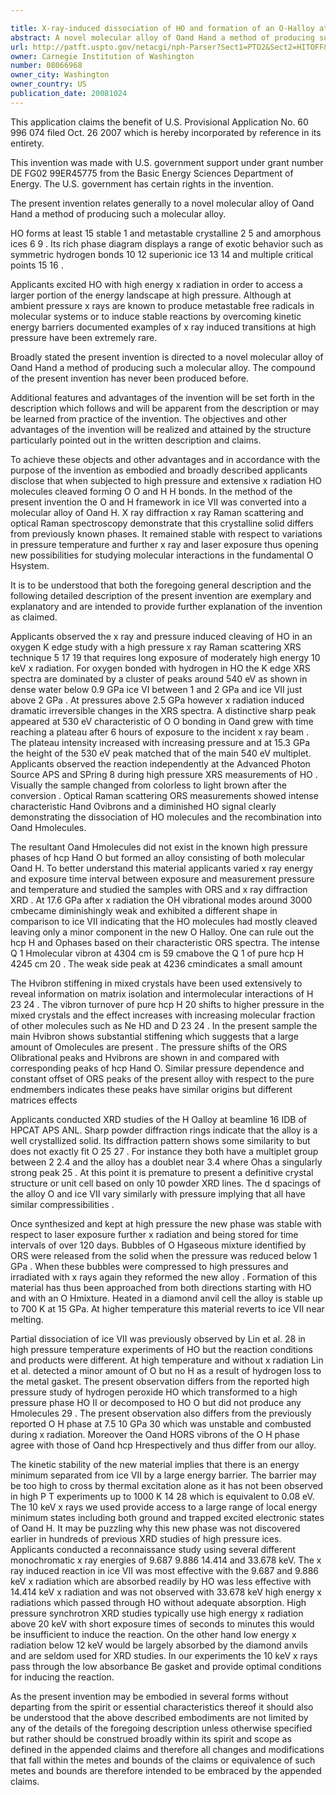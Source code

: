 ```yaml
---

title: X-ray-induced dissociation of HO and formation of an O-Halloy at high pressure
abstract: A novel molecular alloy of Oand Hand a method of producing such a molecular alloy are provided. When subjected to high pressure and extensive x-radiation, HO molecules cleaved, forming O—O and H—H bonds. In the method of the present invention, the O and H framework in ice VII was converted into a molecular alloy of Oand H. X-ray diffraction, x-ray Raman scattering, and optical Raman spectroscopy demonstrate that this crystalline solid differs from previously known phases.
url: http://patft.uspto.gov/netacgi/nph-Parser?Sect1=PTO2&Sect2=HITOFF&p=1&u=%2Fnetahtml%2FPTO%2Fsearch-adv.htm&r=1&f=G&l=50&d=PALL&S1=08066968&OS=08066968&RS=08066968
owner: Carnegie Institution of Washington
number: 08066968
owner_city: Washington
owner_country: US
publication_date: 20081024
---
```

This application claims the benefit of U.S. Provisional Application No. 60 996 074 filed Oct. 26 2007 which is hereby incorporated by reference in its entirety.

This invention was made with U.S. government support under grant number DE FG02 99ER45775 from the Basic Energy Sciences Department of Energy. The U.S. government has certain rights in the invention.

The present invention relates generally to a novel molecular alloy of Oand Hand a method of producing such a molecular alloy.

HO forms at least 15 stable 1 and metastable crystalline 2 5 and amorphous ices 6 9 . Its rich phase diagram displays a range of exotic behavior such as symmetric hydrogen bonds 10 12 superionic ice 13 14 and multiple critical points 15 16 .

Applicants excited HO with high energy x radiation in order to access a larger portion of the energy landscape at high pressure. Although at ambient pressure x rays are known to produce metastable free radicals in molecular systems or to induce stable reactions by overcoming kinetic energy barriers documented examples of x ray induced transitions at high pressure have been extremely rare.

Broadly stated the present invention is directed to a novel molecular alloy of Oand Hand a method of producing such a molecular alloy. The compound of the present invention has never been produced before.

Additional features and advantages of the invention will be set forth in the description which follows and will be apparent from the description or may be learned from practice of the invention. The objectives and other advantages of the invention will be realized and attained by the structure particularly pointed out in the written description and claims.

To achieve these objects and other advantages and in accordance with the purpose of the invention as embodied and broadly described applicants disclose that when subjected to high pressure and extensive x radiation HO molecules cleaved forming O O and H H bonds. In the method of the present invention the O and H framework in ice VII was converted into a molecular alloy of Oand H. X ray diffraction x ray Raman scattering and optical Raman spectroscopy demonstrate that this crystalline solid differs from previously known phases. It remained stable with respect to variations in pressure temperature and further x ray and laser exposure thus opening new possibilities for studying molecular interactions in the fundamental O Hsystem.

It is to be understood that both the foregoing general description and the following detailed description of the present invention are exemplary and explanatory and are intended to provide further explanation of the invention as claimed.

Applicants observed the x ray and pressure induced cleaving of HO in an oxygen K edge study with a high pressure x ray Raman scattering XRS technique 5 17 19 that requires long exposure of moderately high energy 10 keV x radiation. For oxygen bonded with hydrogen in HO the K edge XRS spectra are dominated by a cluster of peaks around 540 eV as shown in dense water below 0.9 GPa ice VI between 1 and 2 GPa and ice VII just above 2 GPa . At pressures above 2.5 GPa however x radiation induced dramatic irreversible changes in the XRS spectra. A distinctive sharp peak appeared at 530 eV characteristic of O O bonding in Oand grew with time reaching a plateau after 6 hours of exposure to the incident x ray beam . The plateau intensity increased with increasing pressure and at 15.3 GPa the height of the 530 eV peak matched that of the main 540 eV multiplet. Applicants observed the reaction independently at the Advanced Photon Source APS and SPring 8 during high pressure XRS measurements of HO . Visually the sample changed from colorless to light brown after the conversion . Optical Raman scattering ORS measurements showed intense characteristic Hand Ovibrons and a diminished HO signal clearly demonstrating the dissociation of HO molecules and the recombination into Oand Hmolecules.

The resultant Oand Hmolecules did not exist in the known high pressure phases of hcp Hand O but formed an alloy consisting of both molecular Oand H. To better understand this material applicants varied x ray energy and exposure time interval between exposure and measurement pressure and temperature and studied the samples with ORS and x ray diffraction XRD . At 17.6 GPa after x radiation the OH vibrational modes around 3000 cmbecame diminishingly weak and exhibited a different shape in comparison to ice VII indicating that the HO molecules had mostly cleaved leaving only a minor component in the new O Halloy. One can rule out the hcp H and Ophases based on their characteristic ORS spectra. The intense Q 1 Hmolecular vibron at 4304 cm is 59 cmabove the Q 1 of pure hcp H 4245 cm 20 . The weak side peak at 4236 cmindicates a small amount 

The Hvibron stiffening in mixed crystals have been used extensively to reveal information on matrix isolation and intermolecular interactions of H 23 24 . The vibron turnover of pure hcp H 20 shifts to higher pressure in the mixed crystals and the effect increases with increasing molecular fraction of other molecules such as Ne HD and D 23 24 . In the present sample the main Hvibron shows substantial stiffening which suggests that a large amount of Omolecules are present . The pressure shifts of the ORS Olibrational peaks and Hvibrons are shown in and compared with corresponding peaks of hcp Hand O. Similar pressure dependence and constant offset of ORS peaks of the present alloy with respect to the pure endmembers indicates these peaks have similar origins but different matrices effects 

Applicants conducted XRD studies of the H Oalloy at beamline 16 IDB of HPCAT APS ANL. Sharp powder diffraction rings indicate that the alloy is a well crystallized solid. Its diffraction pattern shows some similarity to but does not exactly fit O 25 27 . For instance they both have a multiplet group between 2 2.4 and the alloy has a doublet near 3.4 where Ohas a singularly strong peak 25 . At this point it is premature to present a definitive crystal structure or unit cell based on only 10 powder XRD lines. The d spacings of the alloy O and ice VII vary similarly with pressure implying that all have similar compressibilities .

Once synthesized and kept at high pressure the new phase was stable with respect to laser exposure further x radiation and being stored for time intervals of over 120 days. Bubbles of O Hgaseous mixture identified by ORS were released from the solid when the pressure was reduced below 1 GPa . When these bubbles were compressed to high pressures and irradiated with x rays again they reformed the new alloy . Formation of this material has thus been approached from both directions starting with HO and with an O Hmixture. Heated in a diamond anvil cell the alloy is stable up to 700 K at 15 GPa. At higher temperature this material reverts to ice VII near melting.

Partial dissociation of ice VII was previously observed by Lin et al. 28 in high pressure temperature experiments of HO but the reaction conditions and products were different. At high temperature and without x radiation Lin et al. detected a minor amount of O but no H as a result of hydrogen loss to the metal gasket. The present observation differs from the reported high pressure study of hydrogen peroxide HO which transformed to a high pressure phase HO II or decomposed to HO O but did not produce any Hmolecules 29 . The present observation also differs from the previously reported O H phase at 7.5 10 GPa 30 which was unstable and combusted during x radiation. Moreover the Oand HORS vibrons of the O H phase agree with those of Oand hcp Hrespectively and thus differ from our alloy.

The kinetic stability of the new material implies that there is an energy minimum separated from ice VII by a large energy barrier. The barrier may be too high to cross by thermal excitation alone as it has not been observed in high P T experiments up to 1000 K 14 28 which is equivalent to 0.08 eV. The 10 keV x rays we used provide access to a large range of local energy minimum states including both ground and trapped excited electronic states of Oand H. It may be puzzling why this new phase was not discovered earlier in hundreds of previous XRD studies of high pressure ices. Applicants conducted a reconnaissance study using several different monochromatic x ray energies of 9.687 9.886 14.414 and 33.678 keV. The x ray induced reaction in ice VII was most effective with the 9.687 and 9.886 keV x radiation which are absorbed readily by HO was less effective with 14.414 keV x radiation and was not observed with 33.678 keV high energy x radiations which passed through HO without adequate absorption. High pressure synchrotron XRD studies typically use high energy x radiation above 20 keV with short exposure times of seconds to minutes this would be insufficient to induce the reaction. On the other hand low energy x radiation below 12 keV would be largely absorbed by the diamond anvils and are seldom used for XRD studies. In our experiments the 10 keV x rays pass through the low absorbance Be gasket and provide optimal conditions for inducing the reaction.

As the present invention may be embodied in several forms without departing from the spirit or essential characteristics thereof it should also be understood that the above described embodiments are not limited by any of the details of the foregoing description unless otherwise specified but rather should be construed broadly within its spirit and scope as defined in the appended claims and therefore all changes and modifications that fall within the metes and bounds of the claims or equivalence of such metes and bounds are therefore intended to be embraced by the appended claims.

